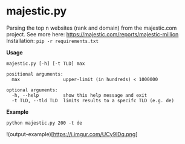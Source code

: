 # majestic.py
Parsing the top n websites (rank and domain) from the majestic.com project. See more here: https://majestic.com/reports/majestic-million
Installation: `pip -r requirements.txt`

**Usage**

```
majestic.py [-h] [-t TLD] max

positional arguments:
  max                upper-limit (in hundreds) < 1000000

optional arguments:
  -h, --help         show this help message and exit
  -t TLD, --tld TLD  limits results to a specifc TLD (e.g. de)
```

**Example**

`python majestic.py 200 -t de`

!(output-example)[https://i.imgur.com/UCy9lDq.png]


